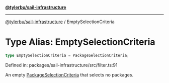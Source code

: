 [**@tylerbu/sail-infrastructure**](../README.md)

***

[@tylerbu/sail-infrastructure](../README.md) / EmptySelectionCriteria

# Type Alias: EmptySelectionCriteria

```ts
type EmptySelectionCriteria = PackageSelectionCriteria;
```

Defined in: packages/sail-infrastructure/src/filter.ts:91

An empty [PackageSelectionCriteria](../interfaces/PackageSelectionCriteria.md) that selects no packages.
